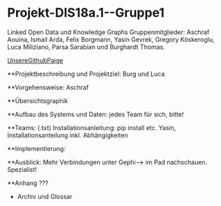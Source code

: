 # Projekt-DIS18a.1--Gruppe1
Linked Open Data und Knowledge Graphs
Gruppenmitglieder: Aschraf Aouina, Ismail Arda, Felix Borgmann, Yasin Gevrek, Gregory Köskeroglu, Luca Miliziano, Parsa Sarabian und Burghardt Thomas.

[UnsereGithubPaige](https://thpython.github.io/Projekt-DIS18a.1--Gruppe1/)
                    
**Projektbeschreibung und Projektziel: Burg und Luca

**Vorgehensweise: Aschraf 

**Übersichtsgraphik

**Aufbau des Systems und Daten: jedes Team für sich, bitte! 

**Teams:
(.txt) Installationsanleitung: pip install etc. Yasin, Installationsanteilung inkl. Abhängigkeiten

**Implementierung:

**Ausblick: Mehr Verbindungen unter Gephi--> im Pad nachschauen. Spezialist!

**Anhang ???
  - Archiv und Glossar

